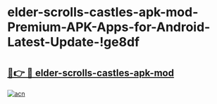 # elder-scrolls-castles-apk-mod-Premium-APK-Apps-for-Android-Latest-Update-!ge8df

# <h2><a href="https://n7dsph.esa.edu.pl?title=elder-scrolls-castles-apk-mod&ref=ge8df">🔗👉 🔴 elder-scrolls-castles-apk-mod</a></h2>

[![acn](https://github.com/user-attachments/assets/0f9c940e-d8b0-45ae-aac7-cd30a18b3e1c)](https://n7dsph.esa.edu.pl?title=elder-scrolls-castles-apk-mod&ref=ge8df)

